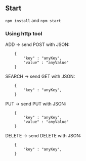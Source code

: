 ## Start
```npm install``` and ```npm start```

### Using http tool
ADD -> send POST with JSON:
```
    {
        "key" : "anyKey",
        "value" : "anyValue"
    }
```

SEARCH -> send GET with JSON:
```
    {
        "key" : "anyKey",
    }
```

PUT -> send PUT with JSON:
```
    {
        "key" : "anyKey",
        "value" : "anyValue"
    }
```

DELETE -> send DELETE with JSON:
```
    {
        "key" : "anyKey",
    }
```